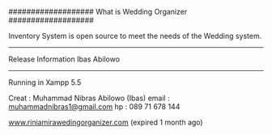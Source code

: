 ###################
What is Wedding Organizer
###################

Inventory System is open source to meet the needs of the Wedding system.

*******************
Release Information Ibas Abilowo
*******************
Running in Xampp 5.5

Creat : Muhammad Nibras Abilowo (Ibas)
email : muhammadnibras1@gmail.com
hp    : 089 71 678 144

www.riniamirawedingorganizer.com (expired 1 month ago)
